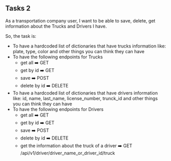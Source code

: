 ## Tasks 2

As a transportation company user, I want to be able to save, delete, get information about the Trucks and Drivers I have.
 

So, the task is:

- To have a hardcoded list of dictionaries that have trucks information like: plate, type, color and other things you can think they can have
- To have the following endpoints for Trucks
    - get all ➡️ GET
    - get by id ➡️ GET
    - save ➡️ POST
    - delete by id ➡️ DELETE
- To have a hardcoded list of dictionaries that have drivers information like: id, name, last_name, license_number, trunck_id and other things you can think they can have
- To have the following endpoints for Drivers
    - get all ➡️ GET
    - get by id ➡️ GET
    - save ➡️ POST
    - delete by id ➡️ DELETE
    - get the information about the truck of a driver ➡️ GET /api/v1/driver/driver_name_or_driver_id/truck